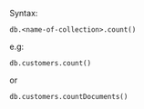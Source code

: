 Syntax:

```
db.<name-of-collection>.count()
```

e.g:

```
db.customers.count()
```

or

```
db.customers.countDocuments()
```